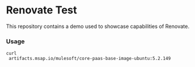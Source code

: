# Renovate Test
This repository contains a demo used to showcase capabilities of Renovate.



### Usage

``` 
curl 
 artifacts.msap.io/mulesoft/core-paas-base-image-ubuntu:5.2.149
```
